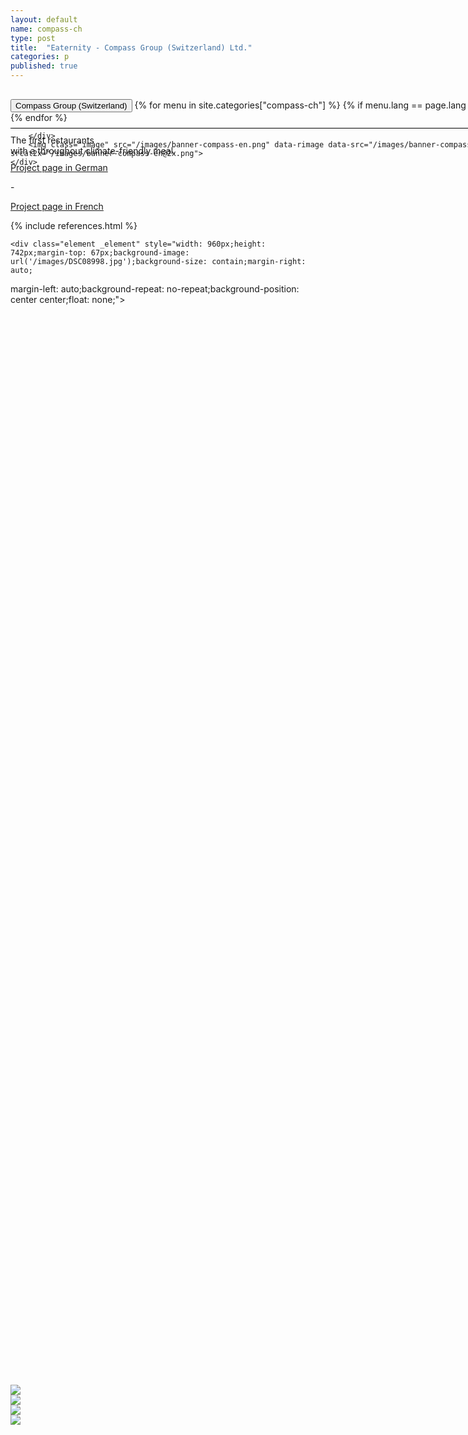 ```yaml
---
layout: default
name: compass-ch
type: post
title:  "Eaternity - Compass Group (Switzerland) Ltd."
categories: p
published: true
---
```


<div class="container-hero container-hero-1 clearfix" style="background-image: url('/images/Webseite_Element-1(4).jpg');background-size: 500px 229px;background-position: left center;;background-size: 100%">
	<div class="container-hero-content container-hero-content-1 clearfix">
		<div class="container-4 clearfix" style="margin-bottom:-40px;margin-top:30px;width: 960px;height: 46px;border-bottom: 1px solid rgb(0, 0, 0);">
			<button class="text text-5" style="text-align:left" onClick="window.location='/de';" >Compass Group (Switzerland)</button>
				{% for menu in site.categories["compass-ch"] %}
				{% if menu.lang == page.lang %}
				<button class="_button" style="float:right;margin-left:20px;margin-top:8px;font-size:0.95em" onClick="window.location='{{menu.url}}';">{{menu.title}}</button>
				{% endif %}{% endfor %}

		</div>
		<img class="image" src="/images/banner-compass-en.png" data-rimage data-src="/images/banner-compass-en.png" data-srcat2x="/images/banner-compass-en@2x.png">
	</div>
</div>


<div class="content-design content-design-1 clearfix" style="height: 1950px;">
	<p class="text text-16" style="width: 798px;margin: 50px auto 0;float:none">The first restaurants</p>
	<p class="text text-21" style="width: 798px;margin: 0px auto 0;float:none">with a throughout climate-friendly meal.</p>
	<div class="text text-25" style="width: 798px;margin: 10px auto 0;float:none">
		<a href="/de/p/compass-ch">Project page in German</a>
		<p>-</p>
		<a href="/fr/p/compass-ch">Project page in French</a>
	</div>

 {% include references.html %}

	<div class="element _element" style="width: 960px;height: 742px;margin-top: 67px;background-image: url('/images/DSC08998.jpg');background-size: contain;margin-right: auto;
margin-left: auto;background-repeat: no-repeat;background-position: center center;float: none;"></div>

<div class="container">
<div class="row" style="margin-top:50px">
<div class="col-md-3"><img class="shadow" src="/images/compass-ch/BAFU2.jpg" /></div>
<div class="col-md-3"><img class="shadow" src="/images/compass-ch/BAFU.jpg" /></div>
<div class="col-md-3">

<img class="shadow" src="/images/compass-ch/Siemens.jpg" />


</div>


<div class="col-md-3"><img class="shadow" src="/images/compass-ch/BAFU3.jpg" /></div>
</div>
</div>



</div>
